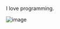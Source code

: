 I love programming.

![image](https://github.com/seninlev/seninlev/assets/155161922/bf55d6cc-7ba1-4ed0-9f02-1baad50c9326)
